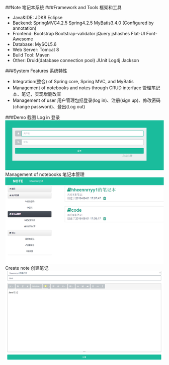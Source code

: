 ##Note 笔记本系统
###Framework and Tools 框架和工具
* Java&IDE: JDK8 Eclipse
* Backend: SpringMVC4.2.5 Spring4.2.5 MyBatis3.4.0 (Configured by annotation)
* Frontend: Bootstrap Bootstrap-validator jQuery jshashes Flat-UI Font-Awesome 
* Database: MySQL5.6
* Web Server: Tomcat 8
* Build Tool: Maven
* Other: Druid(database connection pool) JUnit Log4j Jackson

###System Features 系统特性
* Integration(整合) of Spring core, Spring MVC, and MyBatis
* Management of notebooks and notes through CRUD interface 管理笔记本、笔记，实现增删改查
* Management of user 用户管理包括登录(log in)、注册(sign up)、修改密码(change password)、登出(Log out)

###Demo 截图
Log in 登录     
![登录界面](images/Demo1.png)    
Management of notebooks 笔记本管理    
![笔记本管理](images/Demo2.png)    
Create note 创建笔记    
![创建笔记](images/Demo3.png)    

